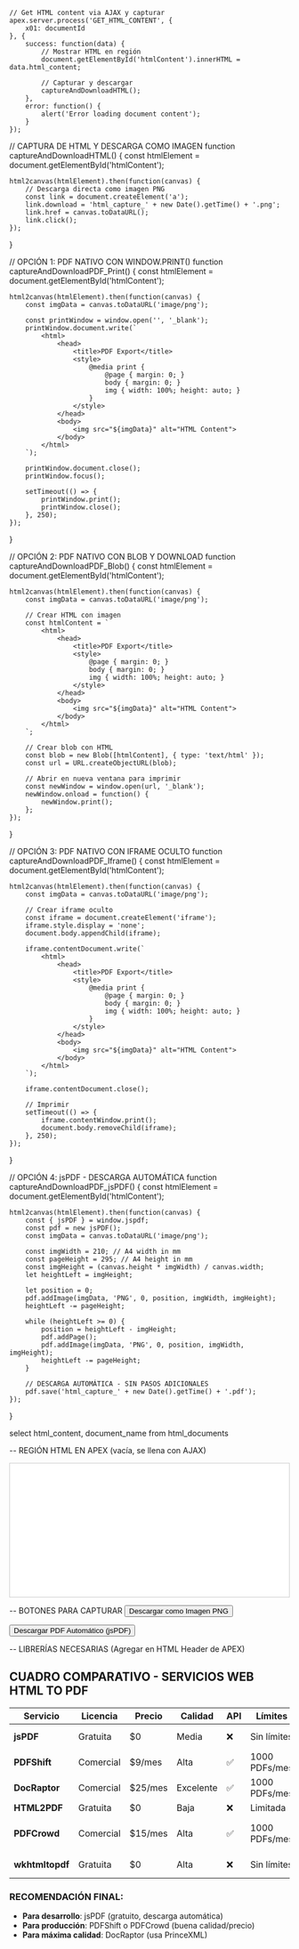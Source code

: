     // Get HTML content via AJAX y capturar
    apex.server.process('GET_HTML_CONTENT', {
        x01: documentId
    }, {
        success: function(data) {
            // Mostrar HTML en región
            document.getElementById('htmlContent').innerHTML = data.html_content;
            
            // Capturar y descargar
            captureAndDownloadHTML();
        },
        error: function() {
            alert('Error loading document content');
        }
    });

// CAPTURA DE HTML Y DESCARGA COMO IMAGEN
function captureAndDownloadHTML() {
    const htmlElement = document.getElementById('htmlContent');
    
    html2canvas(htmlElement).then(function(canvas) {
        // Descarga directa como imagen PNG
        const link = document.createElement('a');
        link.download = 'html_capture_' + new Date().getTime() + '.png';
        link.href = canvas.toDataURL();
        link.click();
    });
}

// OPCIÓN 1: PDF NATIVO CON WINDOW.PRINT()
function captureAndDownloadPDF_Print() {
    const htmlElement = document.getElementById('htmlContent');
    
    html2canvas(htmlElement).then(function(canvas) {
        const imgData = canvas.toDataURL('image/png');
        
        const printWindow = window.open('', '_blank');
        printWindow.document.write(`
            <html>
                <head>
                    <title>PDF Export</title>
                    <style>
                        @media print {
                            @page { margin: 0; }
                            body { margin: 0; }
                            img { width: 100%; height: auto; }
                        }
                    </style>
                </head>
                <body>
                    <img src="${imgData}" alt="HTML Content">
                </body>
            </html>
        `);
        
        printWindow.document.close();
        printWindow.focus();
        
        setTimeout(() => {
            printWindow.print();
            printWindow.close();
        }, 250);
    });
}

// OPCIÓN 2: PDF NATIVO CON BLOB Y DOWNLOAD
function captureAndDownloadPDF_Blob() {
    const htmlElement = document.getElementById('htmlContent');
    
    html2canvas(htmlElement).then(function(canvas) {
        const imgData = canvas.toDataURL('image/png');
        
        // Crear HTML con imagen
        const htmlContent = `
            <html>
                <head>
                    <title>PDF Export</title>
                    <style>
                        @page { margin: 0; }
                        body { margin: 0; }
                        img { width: 100%; height: auto; }
                    </style>
                </head>
                <body>
                    <img src="${imgData}" alt="HTML Content">
                </body>
            </html>
        `;
        
        // Crear blob con HTML
        const blob = new Blob([htmlContent], { type: 'text/html' });
        const url = URL.createObjectURL(blob);
        
        // Abrir en nueva ventana para imprimir
        const newWindow = window.open(url, '_blank');
        newWindow.onload = function() {
            newWindow.print();
        };
    });
}

// OPCIÓN 3: PDF NATIVO CON IFRAME OCULTO
function captureAndDownloadPDF_Iframe() {
    const htmlElement = document.getElementById('htmlContent');
    
    html2canvas(htmlElement).then(function(canvas) {
        const imgData = canvas.toDataURL('image/png');
        
        // Crear iframe oculto
        const iframe = document.createElement('iframe');
        iframe.style.display = 'none';
        document.body.appendChild(iframe);
        
        iframe.contentDocument.write(`
            <html>
                <head>
                    <title>PDF Export</title>
                    <style>
                        @media print {
                            @page { margin: 0; }
                            body { margin: 0; }
                            img { width: 100%; height: auto; }
                        }
                    </style>
                </head>
                <body>
                    <img src="${imgData}" alt="HTML Content">
                </body>
            </html>
        `);
        
        iframe.contentDocument.close();
        
        // Imprimir
        setTimeout(() => {
            iframe.contentWindow.print();
            document.body.removeChild(iframe);
        }, 250);
    });
}

// OPCIÓN 4: jsPDF - DESCARGA AUTOMÁTICA
function captureAndDownloadPDF_jsPDF() {
    const htmlElement = document.getElementById('htmlContent');
    
    html2canvas(htmlElement).then(function(canvas) {
        const { jsPDF } = window.jspdf;
        const pdf = new jsPDF();
        const imgData = canvas.toDataURL('image/png');
        
        const imgWidth = 210; // A4 width in mm
        const pageHeight = 295; // A4 height in mm
        const imgHeight = (canvas.height * imgWidth) / canvas.width;
        let heightLeft = imgHeight;
        
        let position = 0;
        pdf.addImage(imgData, 'PNG', 0, position, imgWidth, imgHeight);
        heightLeft -= pageHeight;
        
        while (heightLeft >= 0) {
            position = heightLeft - imgHeight;
            pdf.addPage();
            pdf.addImage(imgData, 'PNG', 0, position, imgWidth, imgHeight);
            heightLeft -= pageHeight;
        }
        
        // DESCARGA AUTOMÁTICA - SIN PASOS ADICIONALES
        pdf.save('html_capture_' + new Date().getTime() + '.pdf');
    });
}

 select html_content, document_name from html_documents

-- REGIÓN HTML EN APEX (vacía, se llena con AJAX)
<div id="htmlContent" style="border: 1px solid #ccc; padding: 20px; background: white; min-height: 200px;">
    <!-- El contenido HTML se carga aquí via AJAX -->
</div>

-- BOTONES PARA CAPTURAR
<button onclick="apex.server.process('GET_HTML_CONTENT', {x01: documentId}, {success: function(data) {document.getElementById('htmlContent').innerHTML = data.html_content; captureAndDownloadHTML();}})">Descargar como Imagen PNG</button>

<button onclick="apex.server.process('GET_HTML_CONTENT', {x01: documentId}, {success: function(data) {document.getElementById('htmlContent').innerHTML = data.html_content; captureAndDownloadPDF_jsPDF();}})">Descargar PDF Automático (jsPDF)</button>

-- LIBRERÍAS NECESARIAS (Agregar en HTML Header de APEX)
<script src="https://cdnjs.cloudflare.com/ajax/libs/html2canvas/1.4.1/html2canvas.min.js"></script>
<script src="https://cdnjs.cloudflare.com/ajax/libs/jspdf/2.5.1/jspdf.umd.min.js"></script>

## CUADRO COMPARATIVO - SERVICIOS WEB HTML TO PDF

| Servicio | Licencia | Precio | Calidad | API | Límites | Recomendación |
|----------|----------|--------|---------|-----|---------|---------------|
| **jsPDF** | Gratuita | $0 | Media | ❌ | Sin límites | ✅ Para uso básico |
| **PDFShift** | Comercial | $9/mes | Alta | ✅ | 1000 PDFs/mes | ✅ Para producción |
| **DocRaptor** | Comercial | $25/mes | Excelente | ✅ | 1000 PDFs/mes | ✅ Para calidad alta |
| **HTML2PDF** | Gratuita | $0 | Baja | ❌ | Limitada | ⚠️ Solo pruebas |
| **PDFCrowd** | Comercial | $15/mes | Alta | ✅ | 1000 PDFs/mes | ✅ Buena relación calidad/precio |
| **wkhtmltopdf** | Gratuita | $0 | Alta | ❌ | Sin límites | ✅ Para servidor propio |

### RECOMENDACIÓN FINAL:
- **Para desarrollo**: jsPDF (gratuito, descarga automática)
- **Para producción**: PDFShift o PDFCrowd (buena calidad/precio)
- **Para máxima calidad**: DocRaptor (usa PrinceXML)